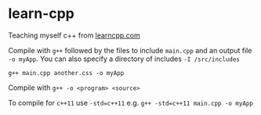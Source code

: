 # learn-cpp

Teaching myself c++ from [learncpp.com](http://www.learncpp.com/)

Compile with `g++` followed by the files to include `main.cpp` and an output file `-o myApp`. You can also specify a directory of includes `-I /src/includes`

```shell
g++ main.cpp another.css -o myApp
```

Compile with `g++ -o <program> <source>`

To compile for `c++11` use `-std=c++11` e.g. `g++ -std=c++11 main.cpp -o myApp`
